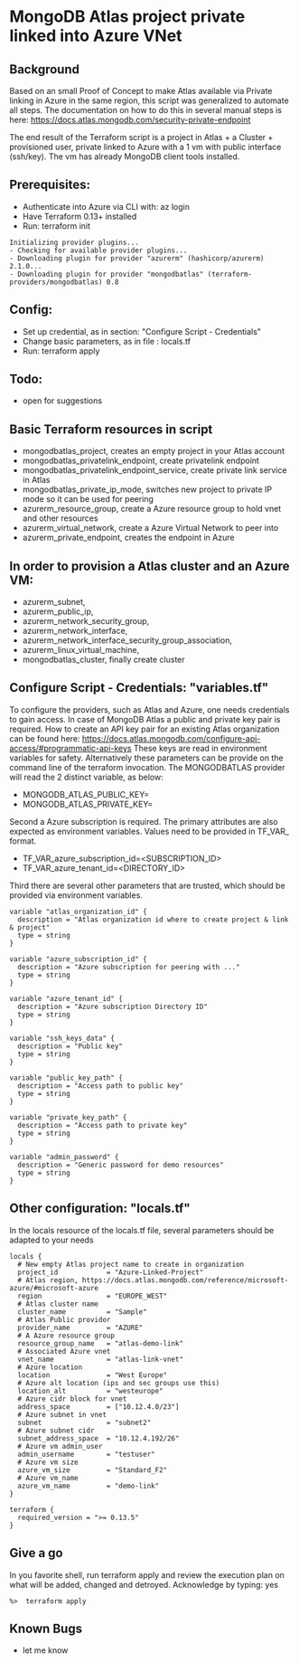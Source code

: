 # MongoDB Atlas project private linked into Azure VNet 

## Background
Based on an small Proof of Concept to make Atlas available via Private linking in Azure in the same region, this script was generalized to automate all steps. 
The documentation on how to do this in several manual steps is here: https://docs.atlas.mongodb.com/security-private-endpoint 

The end result of the Terraform script is a project in Atlas + a Cluster + provisioned user, private linked to Azure with a 1 vm with public interface (ssh/key).
The vm has already MongoDB client tools installed.

## Prerequisites:
* Authenticate into Azure via CLI with:  az login
* Have Terraform 0.13+ installed
* Run: terraform init 

```
Initializing provider plugins...
- Checking for available provider plugins...
- Downloading plugin for provider "azurerm" (hashicorp/azurerm) 2.1.0...
- Downloading plugin for provider "mongodbatlas" (terraform-providers/mongodbatlas) 0.8
```

## Config:
* Set up credential, as in section: "Configure Script - Credentials"
* Change basic parameters, as in file : locals.tf
* Run: terraform apply

## Todo:
* open for suggestions

## Basic Terraform resources in script
* mongodbatlas_project,  creates an empty project in your Atlas account
* mongodbatlas_privatelink_endpoint, create privatelink endpoint
* mongodbatlas_privatelink_endpoint_service, create private link service in Atlas
* mongodbatlas_private_ip_mode,  switches new project to private IP mode so it can be used for peering
* azurerm_resource_group, create a Azure resource group to hold vnet and other resources
* azurerm_virtual_network, create a Azure Virtual Network to peer into
* azurerm_private_endpoint, creates the endpoint in Azure

## In order to provision a Atlas cluster and an Azure VM:
* azurerm_subnet, 
* azurerm_public_ip,
* azurerm_network_security_group,
* azurerm_network_interface,
* azurerm_network_interface_security_group_association,
* azurerm_linux_virtual_machine,
* mongodbatlas_cluster, finally create cluster 

 
## Configure Script - Credentials: "variables.tf"

To configure the providers, such as Atlas and Azure, one needs credentials to gain access.
In case of MongoDB Atlas a public and private key pair is required. 
How to create an API key pair for an existing Atlas organization can be found here:
https://docs.atlas.mongodb.com/configure-api-access/#programmatic-api-keys
These keys are read in environment variables for safety. Alternatively these parameters
can be provide on the command line of the terraform invocation. The MONGODBATLAS provider will read
the 2 distinct variable, as below:

* MONGODB_ATLAS_PUBLIC_KEY=<PUBLICKEY>
* MONGODB_ATLAS_PRIVATE_KEY=<PRIVATEKEY>

Second a Azure subscription is required.  The primary attributes are also expected 
as environment variables. Values need to be provided in TF_VAR_ format.

* TF_VAR_azure_subscription_id=<SUBSCRIPTION_ID>
* TF_VAR_azure_tenant_id=<DIRECTORY_ID>

Third there are several other parameters that are trusted, which should be provided via environment variables.
```
variable "atlas_organization_id" {
  description = "Atlas organization id where to create project & link & project"
  type = string
}

variable "azure_subscription_id" {
  description = "Azure subscription for peering with ..."
  type = string
}

variable "azure_tenant_id" {
  description = "Azure subscription Directory ID"
  type = string
}

variable "ssh_keys_data" {
  description = "Public key"
  type = string
}

variable "public_key_path" {
  description = "Access path to public key"
  type = string
}

variable "private_key_path" {
  description = "Access path to private key"
  type = string
}

variable "admin_password" {
  description = "Generic password for demo resources"
  type = string
}
```

## Other configuration: "locals.tf"

In the locals resource of the locals.tf file, several parameters should be adapted to your needs
```
locals {
  # New empty Atlas project name to create in organization
  project_id            = "Azure-Linked-Project"
  # Atlas region, https://docs.atlas.mongodb.com/reference/microsoft-azure/#microsoft-azure
  region                = "EUROPE_WEST"
  # Atlas cluster name
  cluster_name          = "Sample"
  # Atlas Public providor
  provider_name         = "AZURE"
  # A Azure resource group
  resource_group_name   = "atlas-demo-link"
  # Associated Azure vnet
  vnet_name             = "atlas-link-vnet"
  # Azure location
  location              = "West Europe"
  # Azure alt location (ips and sec groups use this)
  location_alt          = "westeurope"
  # Azure cidr block for vnet
  address_space         = ["10.12.4.0/23"]
  # Azure subnet in vnet
  subnet                = "subnet2"
  # Azure subnet cidr
  subnet_address_space  = "10.12.4.192/26"
  # Azure vm admin_user
  admin_username        = "testuser"
  # Azure vm size
  azure_vm_size         = "Standard_F2"
  # Azure vm_name       
  azure_vm_name         = "demo-link"
}
 
terraform {
  required_version = ">= 0.13.5"
}
```


## Give a go

In you favorite shell, run terraform apply and review the execution plan on what will be added, changed and detroyed. Acknowledge by typing: yes 

```
%>  terraform apply
```


## Known Bugs
* let me know
